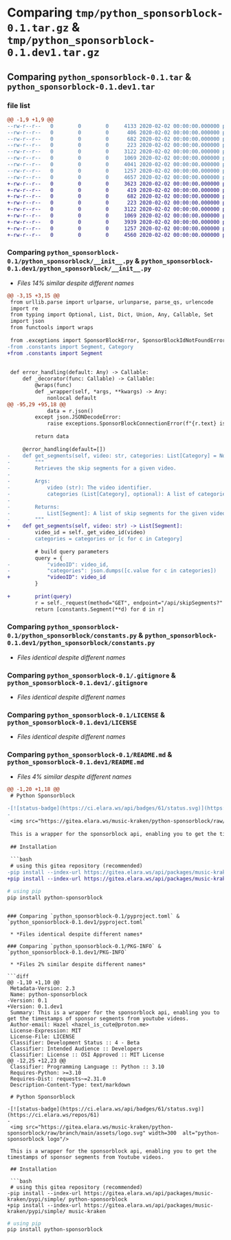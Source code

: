 # Comparing `tmp/python_sponsorblock-0.1.tar.gz` & `tmp/python_sponsorblock-0.1.dev1.tar.gz`

## Comparing `python_sponsorblock-0.1.tar` & `python_sponsorblock-0.1.dev1.tar`

### file list

```diff
@@ -1,9 +1,9 @@
--rw-r--r--   0        0        0     4133 2020-02-02 00:00:00.000000 python_sponsorblock-0.1/python_sponsorblock/__init__.py
--rw-r--r--   0        0        0      406 2020-02-02 00:00:00.000000 python_sponsorblock-0.1/python_sponsorblock/_version.py
--rw-r--r--   0        0        0      682 2020-02-02 00:00:00.000000 python_sponsorblock-0.1/python_sponsorblock/constants.py
--rw-r--r--   0        0        0      223 2020-02-02 00:00:00.000000 python_sponsorblock-0.1/python_sponsorblock/exceptions.py
--rw-r--r--   0        0        0     3122 2020-02-02 00:00:00.000000 python_sponsorblock-0.1/.gitignore
--rw-r--r--   0        0        0     1069 2020-02-02 00:00:00.000000 python_sponsorblock-0.1/LICENSE
--rw-r--r--   0        0        0     4041 2020-02-02 00:00:00.000000 python_sponsorblock-0.1/README.md
--rw-r--r--   0        0        0     1257 2020-02-02 00:00:00.000000 python_sponsorblock-0.1/pyproject.toml
--rw-r--r--   0        0        0     4657 2020-02-02 00:00:00.000000 python_sponsorblock-0.1/PKG-INFO
+-rw-r--r--   0        0        0     3623 2020-02-02 00:00:00.000000 python_sponsorblock-0.1.dev1/python_sponsorblock/__init__.py
+-rw-r--r--   0        0        0      419 2020-02-02 00:00:00.000000 python_sponsorblock-0.1.dev1/python_sponsorblock/_version.py
+-rw-r--r--   0        0        0      682 2020-02-02 00:00:00.000000 python_sponsorblock-0.1.dev1/python_sponsorblock/constants.py
+-rw-r--r--   0        0        0      223 2020-02-02 00:00:00.000000 python_sponsorblock-0.1.dev1/python_sponsorblock/exceptions.py
+-rw-r--r--   0        0        0     3122 2020-02-02 00:00:00.000000 python_sponsorblock-0.1.dev1/.gitignore
+-rw-r--r--   0        0        0     1069 2020-02-02 00:00:00.000000 python_sponsorblock-0.1.dev1/LICENSE
+-rw-r--r--   0        0        0     3939 2020-02-02 00:00:00.000000 python_sponsorblock-0.1.dev1/README.md
+-rw-r--r--   0        0        0     1257 2020-02-02 00:00:00.000000 python_sponsorblock-0.1.dev1/pyproject.toml
+-rw-r--r--   0        0        0     4560 2020-02-02 00:00:00.000000 python_sponsorblock-0.1.dev1/PKG-INFO
```

### Comparing `python_sponsorblock-0.1/python_sponsorblock/__init__.py` & `python_sponsorblock-0.1.dev1/python_sponsorblock/__init__.py`

 * *Files 14% similar despite different names*

```diff
@@ -3,15 +3,15 @@
 from urllib.parse import urlparse, urlunparse, parse_qs, urlencode
 import re
 from typing import Optional, List, Dict, Union, Any, Callable, Set
 import json
 from functools import wraps
 
 from .exceptions import SponsorBlockError, SponsorBlockIdNotFoundError, ReturnDefault
-from .constants import Segment, Category
+from .constants import Segment
 
 
 def error_handling(default: Any) -> Callable:
     def _decorator(func: Callable) -> Callable:
         @wraps(func)
         def _wrapper(self, *args, **kwargs) -> Any:
             nonlocal default
@@ -95,29 +95,18 @@
             data = r.json()
         except json.JSONDecodeError:
             raise exceptions.SponsorBlockConnectionError(f"{r.text} is invalid json.")
         
         return data
         
     @error_handling(default=[])
-    def get_segments(self, video: str, categories: List[Category] = None) -> List[Segment]:
-        """
-        Retrieves the skip segments for a given video.
-
-        Args:
-            video (str): The video identifier.
-            categories (List[Category], optional): A list of categories to filter the skip segments. Defaults to all categories.
-
-        Returns:
-            List[Segment]: A list of skip segments for the given video.
-        """
+    def get_segments(self, video: str) -> List[Segment]:
         video_id = self._get_video_id(video)
-        categories = categories or [c for c in Category]
         
         # build query parameters
         query = {
-            "videoID": video_id,
-            "categories": json.dumps([c.value for c in categories])
+            "videoID": video_id
         }
 
+        print(query)
         r = self._request(method="GET", endpoint="/api/skipSegments?" + urlencode(query))
         return [constants.Segment(**d) for d in r]
```

### Comparing `python_sponsorblock-0.1/python_sponsorblock/constants.py` & `python_sponsorblock-0.1.dev1/python_sponsorblock/constants.py`

 * *Files identical despite different names*

### Comparing `python_sponsorblock-0.1/.gitignore` & `python_sponsorblock-0.1.dev1/.gitignore`

 * *Files identical despite different names*

### Comparing `python_sponsorblock-0.1/LICENSE` & `python_sponsorblock-0.1.dev1/LICENSE`

 * *Files identical despite different names*

### Comparing `python_sponsorblock-0.1/README.md` & `python_sponsorblock-0.1.dev1/README.md`

 * *Files 4% similar despite different names*

```diff
@@ -1,20 +1,18 @@
 # Python Sponsorblock
 
-[![status-badge](https://ci.elara.ws/api/badges/61/status.svg)](https://ci.elara.ws/repos/61)
-
 <img src="https://gitea.elara.ws/music-kraken/python-sponsorblock/raw/branch/main/assets/logo.svg" width=300  alt="python-sponsorblock logo"/>
 
 This is a wrapper for the sponsorblock api, enabling you to get the timestamps of sponsor segments from Youtube videos.
 
 ## Installation
 
 ```bash
 # using this gitea repository (recommended)
-pip install --index-url https://gitea.elara.ws/api/packages/music-kraken/pypi/simple/ python-sponsorblock
+pip install --index-url https://gitea.elara.ws/api/packages/music-kraken/pypi/simple/ music-kraken
 ```
 
 ```bash
 # using pip
 pip install python-sponsorblock
 ```
```

### Comparing `python_sponsorblock-0.1/pyproject.toml` & `python_sponsorblock-0.1.dev1/pyproject.toml`

 * *Files identical despite different names*

### Comparing `python_sponsorblock-0.1/PKG-INFO` & `python_sponsorblock-0.1.dev1/PKG-INFO`

 * *Files 2% similar despite different names*

```diff
@@ -1,10 +1,10 @@
 Metadata-Version: 2.3
 Name: python-sponsorblock
-Version: 0.1
+Version: 0.1.dev1
 Summary: This is a wrapper for the sponsorblock api, enabling you to get the timestamps of sponsor segments from youtube videos.
 Author-email: Hazel <hazel_is_cute@proton.me>
 License-Expression: MIT
 License-File: LICENSE
 Classifier: Development Status :: 4 - Beta
 Classifier: Intended Audience :: Developers
 Classifier: License :: OSI Approved :: MIT License
@@ -12,25 +12,23 @@
 Classifier: Programming Language :: Python :: 3.10
 Requires-Python: >=3.10
 Requires-Dist: requests~=2.31.0
 Description-Content-Type: text/markdown
 
 # Python Sponsorblock
 
-[![status-badge](https://ci.elara.ws/api/badges/61/status.svg)](https://ci.elara.ws/repos/61)
-
 <img src="https://gitea.elara.ws/music-kraken/python-sponsorblock/raw/branch/main/assets/logo.svg" width=300  alt="python-sponsorblock logo"/>
 
 This is a wrapper for the sponsorblock api, enabling you to get the timestamps of sponsor segments from Youtube videos.
 
 ## Installation
 
 ```bash
 # using this gitea repository (recommended)
-pip install --index-url https://gitea.elara.ws/api/packages/music-kraken/pypi/simple/ python-sponsorblock
+pip install --index-url https://gitea.elara.ws/api/packages/music-kraken/pypi/simple/ music-kraken
 ```
 
 ```bash
 # using pip
 pip install python-sponsorblock
 ```
```

